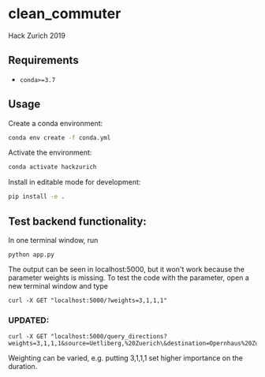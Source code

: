 # clean_commuter
Hack Zurich 2019


## Requirements

- `conda>=3.7`

## Usage

Create a conda environment:

```sh
conda env create -f conda.yml
```

Activate the environment:

```sh
conda activate hackzurich
```

Install in editable mode for development:

```sh
pip install -e .
```

## Test backend functionality:

In one terminal window, run 

```
python app.py
```

The output can be seen in localhost:5000, but it won't work because the parameter weights is missing. To test the code with the parameter, open a new terminal window and type

```
curl -X GET "localhost:5000/?weights=3,1,1,1"
```

### UPDATED:

```
curl -X GET "localhost:5000/query_directions?weights=3,1,1,1&source=Uetliberg,%20Zuerich\&destination=Opernhaus%20Zuerich,%20Falkenstrasse,%20Zuerich"
```

Weighting can be varied, e.g. putting 3,1,1,1 set higher importance on the duration.


